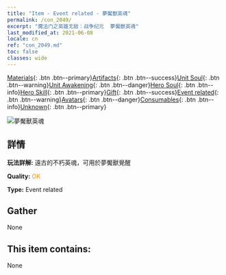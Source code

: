 ```yaml
---
title: "Item - Event related - 夢魘獸英魂"
permalink: /con_2049/
excerpt: "魔法门之英雄无敌：战争纪元  夢魘獸英魂"
last_modified_at: 2021-06-08
locale: cn
ref: "con_2049.md"
toc: false
classes: wide
---
```

 [Materials](/ItemsCN/){: .btn .btn--primary}[Artifacts](/ItemsCN/Artifacts/){: .btn .btn--success}[Unit Soul](/ItemsCN/UnitSoul/){: .btn .btn--warning}[Unit Awakening](/ItemsCN/UnitAwakening/){: .btn .btn--danger}[Hero Soul](/ItemsCN/HeroSoul/){: .btn .btn--info}[Hero Skill](/ItemsCN/HeroSkill/){: .btn .btn--primary}[Gift](/ItemsCN/Gift/){: .btn .btn--success}[Event related](/ItemsCN/Events/){: .btn .btn--warning}[Avatars](/ItemsCN/Avatars/){: .btn .btn--danger}[Consumables](/ItemsCN/Consumables/){: .btn .btn--info}[Unknown](/ItemsCN/Unknown/){: .btn .btn--primary}

 ![夢魘獸英魂](/images/t/juexing_508.jpg)

## 詳情
 **玩法詳解:** 遠古的不朽英魂，可用於夢魘獸覺醒

 **Quality:** <span style="color: #FF8C00">OK</span>

 **Type:** Event related

## Gather

  None

## This item contains:

  None

